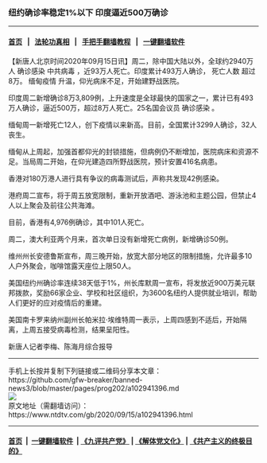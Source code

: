 ### 纽约确诊率稳定1%以下 印度逼近500万确诊
------------------------

#### [首页](https://github.com/gfw-breaker/banned-news3/blob/master/README.md) &nbsp;&nbsp;|&nbsp;&nbsp; [法轮功真相](https://github.com/begood0513/basic/blob/master/README.md)  &nbsp;&nbsp;|&nbsp;&nbsp; [手把手翻墙教程](https://github.com/gfw-breaker/guides/wiki)  &nbsp;&nbsp;|&nbsp;&nbsp; [一键翻墙软件](https://github.com/gfw-breaker/nogfw/blob/master/README.md)  



<div><div class="post_content" itemprop="articleBody">
 <p>
  【新唐人北京时间2020年09月15日讯】周二，除中国大陆以外，全球约2940万人
  <ok href="https://www.ntdtv.com/gb/确诊感染.htm">
   确诊感染
  </ok>
  <ok href="https://www.ntdtv.com/gb/中共病毒.htm">
   中共病毒
  </ok>
  ，近93万人死亡。印度累计493万人确诊，
  <ok href="https://www.ntdtv.com/gb/死亡人数.htm">
   死亡人数
  </ok>
  超过8万。
  <ok href="https://www.ntdtv.com/gb/缅甸疫情.htm">
   缅甸疫情
  </ok>
  升温，仰光病床不足，开始建野战医院。
 </p>
 <p>
  印度周二新增确诊8万3,809例，上升速度是全球最快的国家之一，累计已有493万人确诊，逼近500万，超过8万人死亡。25名国会议员
  <ok href="https://www.ntdtv.com/gb/确诊感染.htm">
   确诊感染
  </ok>
  。
 </p>
 <p>
  缅甸周一新增死亡12人，创下疫情以来新高。目前，全国累计3299人确诊，32人丧生。
 </p>
 <p>
  缅甸从上周起，加强首都仰光的封锁措施，但病例仍不断增加，医院病床和资源不足。当局周二开始，在仰光建造四所野战医院，预计安置416名病患。
 </p>
 <p>
  香港对180万港人进行具有争议的病毒测试后，声称共发现42例感染。
 </p>
 <p>
  港府周二宣布，将于周五放宽限制，重新开放酒吧、游泳池和主题公园，但禁止4人以上聚会及前往公共海滩。
 </p>
 <p>
  目前，香港有4,976例确诊，其中101人死亡。
 </p>
 <p>
  周二，澳大利亚两个月来，首次单日没有新增死亡病例，新增确诊50例。
 </p>
 <p>
  维州州长安德鲁斯宣布，周三晚开始，放宽大部分地区的限制措施，允许最多10人户外聚会，咖啡馆露天座位上限50人。
 </p>
 <p>
  美国纽约州确诊率连续38天低于1%，州长库默周一宣布，将发放近900万美元联邦拨款，奖励66家企业、学校和社区组织，为3600名纽约人提供就业培训，帮助人们更好的应对疫情后的重建。
 </p>
 <p>
  美国南卡罗来纳州副州长帕米拉·埃维特周一表示，上周四感到不适后，开始隔离，上周五接受病毒检测，结果呈阳性。
 </p>
 <p>
  新唐人记者李梅、陈海月综合报导
 </p>
 <div class="single_ad">
 </div>
</div>
</div>
<hr/>
手机上长按并复制下列链接或二维码分享本文章：<br/>
https://github.com/gfw-breaker/banned-news3/blob/master/pages/prog202/a102941396.md <br/>
<a href='https://github.com/gfw-breaker/banned-news3/blob/master/pages/prog202/a102941396.md'><img src='https://github.com/gfw-breaker/banned-news3/blob/master/pages/prog202/a102941396.md.png'/></a> <br/>
原文地址（需翻墙访问）：https://www.ntdtv.com/gb/2020/09/15/a102941396.html


------------------------
#### [首页](https://github.com/gfw-breaker/banned-news3/blob/master/README.md) &nbsp;|&nbsp; [一键翻墙软件](https://github.com/gfw-breaker/nogfw/blob/master/README.md) &nbsp;| [《九评共产党》](https://github.com/gfw-breaker/9ping.md/blob/master/README.md#九评之一评共产党是什么) | [《解体党文化》](https://github.com/gfw-breaker/jtdwh.md/blob/master/README.md) | [《共产主义的终极目的》](https://github.com/gfw-breaker/gczydzjmd.md/blob/master/README.md)


<img src='http://gfw-breaker.win/banned-news3/pages/prog202/a102941396.md' width='0px' height='0px'/>